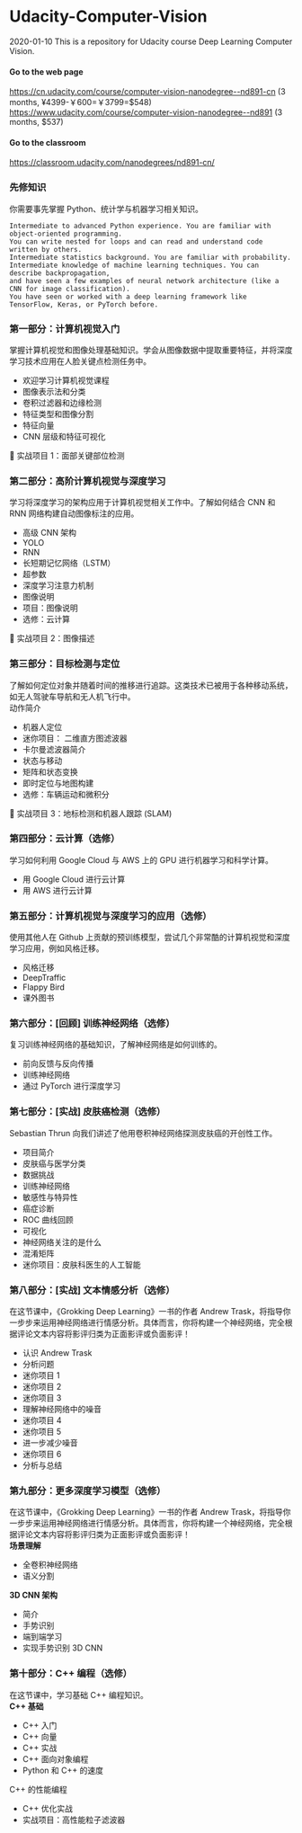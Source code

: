﻿# Udacity-Computer-Vision
2020-01-10 This is a repository for Udacity course Deep Learning Computer Vision.

#### Go to the web page
https://cn.udacity.com/course/computer-vision-nanodegree--nd891-cn (3 months, ¥4399-￥600=￥3799=$548)     
https://www.udacity.com/course/computer-vision-nanodegree--nd891 (3 months, $537)   
#### Go to the classroom 
https://classroom.udacity.com/nanodegrees/nd891-cn/  

### 先修知识  

你需要事先掌握 Python、统计学与机器学习相关知识。   
```
Intermediate to advanced Python experience. You are familiar with object-oriented programming. 
You can write nested for loops and can read and understand code written by others.
Intermediate statistics background. You are familiar with probability.
Intermediate knowledge of machine learning techniques. You can describe backpropagation, 
and have seen a few examples of neural network architecture (like a CNN for image classification).
You have seen or worked with a deep learning framework like TensorFlow, Keras, or PyTorch before.
```
### 第一部分：计算机视觉入门  

掌握计算机视觉和图像处理基础知识。学会从图像数据中提取重要特征，并将深度学习技术应用在人脸关键点检测任务中。  
* 欢迎学习计算机视觉课程  
* 图像表示法和分类  
* 卷积过滤器和边缘检测  
* 特征类型和图像分割  
* 特征向量  
* CNN 层级和特征可视化  

:scroll: 实战项目 1：面部关键部位检测  
 
### 第二部分：高阶计算机视觉与深度学习  
  
学习将深度学习的架构应用于计算机视觉相关工作中。了解如何结合 CNN 和 RNN 网络构建自动图像标注的应用。  
* 高级 CNN 架构  
* YOLO  
* RNN  
* 长短期记忆网络（LSTM）  
* 超参数  
* 深度学习注意力机制  
* 图像说明  
* 项目：图像说明  
* 选修：云计算  

:scroll: 实战项目 2：图像描述  

### 第三部分：目标检测与定位  

了解如何定位对象并随着时间的推移进行追踪。这类技术已被用于各种移动系统，如无人驾驶车导航和无人机飞行中。  
动作简介  
* 机器人定位  
* 迷你项目： 二维直方图滤波器  
* 卡尔曼滤波器简介  
* 状态与移动  
* 矩阵和状态变换  
* 即时定位与地图构建  
* 选修：车辆运动和微积分   

:scroll: 实战项目 3：地标检测和机器人跟踪 (SLAM)  

### 第四部分：云计算（选修）  

学习如何利用 Google Cloud 与 AWS 上的 GPU 进行机器学习和科学计算。  
* 用 Google Cloud 进行云计算  
* 用 AWS 进行云计算 
 
### 第五部分：计算机视觉与深度学习的应用（选修）  

使用其他人在 Github 上贡献的预训练模型，尝试几个非常酷的计算机视觉和深度学习应用，例如风格迁移。  
* 风格迁移  
* DeepTraffic  
* Flappy Bird  
* 课外图书
  
### 第六部分：[回顾] 训练神经网络（选修）  

复习训练神经网络的基础知识，了解神经网络是如何训练的。  
* 前向反馈与反向传播  
* 训练神经网络  
* 通过 PyTorch 进行深度学习  

### 第七部分：[实战] 皮肤癌检测（选修）  

Sebastian Thrun 向我们讲述了他用卷积神经网络探测皮肤癌的开创性工作。  
* 项目简介  
* 皮肤癌与医学分类  
* 数据挑战  
* 训练神经网络  
* 敏感性与特异性   
* 癌症诊断  
* ROC 曲线回顾  
* 可视化  
* 神经网络关注的是什么  
* 混淆矩阵  
* 迷你项目：皮肤科医生的人工智能  

### 第八部分：[实战] 文本情感分析（选修）  

在这节课中，《Grokking Deep Learning》一书的作者 Andrew Trask，将指导你一步步来运用神经网络进行情感分析。具体而言，你将构建一个神经网络，完全根据评论文本内容将影评归类为正面影评或负面影评！  
* 认识 Andrew Trask  
* 分析问题  
* 迷你项目 1  
* 迷你项目 2  
* 迷你项目 3  
* 理解神经网络中的噪音  
* 迷你项目 4  
* 迷你项目 5  
* 进一步减少噪音  
* 迷你项目 6  
* 分析与总结  

### 第九部分：更多深度学习模型（选修）  

在这节课中，《Grokking Deep Learning》一书的作者 Andrew Trask，将指导你一步步来运用神经网络进行情感分析。具体而言，你将构建一个神经网络，完全根据评论文本内容将影评归类为正面影评或负面影评！  
**场景理解**    
* 全卷积神经网络  
* 语义分割  

**3D CNN 架构**  
* 简介  
* 手势识别  
* 端到端学习  
* 实现手势识别 3D CNN  

### 第十部分：C++ 编程（选修）  

在这节课中，学习基础 C++ 编程知识。  
**C++ 基础**      
* C++ 入门  
* C++ 向量  
* C++ 实战  
* C++ 面向对象编程  
* Python 和 C++ 的速度  

C++ 的性能编程  
* C++ 优化实战  
* 实战项目：高性能粒子滤波器  
